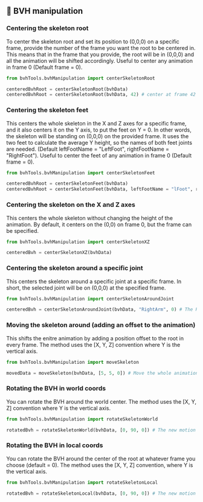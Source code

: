 ## 🤚 BVH manipulation <!-- {docsify-ignore} -->

### Centering the skeleton root
To center the skeleton root and set its position to (0,0,0) on a specific frame, provide the number of the frame you want the root to be centered in. This means that in the frame that you provide, the root will be in (0,0,0) and all the animation will be shifted accordingly. Useful to center any animation in frame 0 (Default frame = 0).

```python
from bvhTools.bvhManipulation import centerSkeletonRoot

centeredBvhRoot = centerSkeletonRoot(bvhData)
centeredBvhRoot = centerSkeletonRoot(bvhData, 42) # center at frame 42
```

### Centering the skeleton feet
This centers the whole skeleton in the X and Z axes for a specific frame, and it also centers it on the Y axis, to put the feet on Y = 0. In other words, the skeleton will be standing on (0,0,0) on the provided frame. It uses the two feet to calculate the average Y height, so the names of both feet joints are needed. (Default leftFootName = "LeftFoot", rightFootName = "RightFoot"). Useful to center the feet of any animation in frame 0 (Default frame = 0).

```python
from bvhTools.bvhManipulation import centerSkeletonFeet

centeredBvhRoot = centerSkeletonFeet(bvhData)
centeredBvhRoot = centerSkeletonFeet(bvhData, leftFootName = "lFoot", rightFootName = "rFoot", frame = 42) # center at frame 42 using custom left and right foot names
```

### Centering the skeleton on the X and Z axes
This centers the whole skeleton without changing the height of the animation. By default, it centers on the (0,0) on frame 0, but the frame can be specified.

```python
from bvhTools.bvhManipulation import centerSkeletonXZ

centeredBvh = centerSkeletonXZ(bvhData)
```

### Centering the skeleton around a specific joint
This centers the skeleton around a specific joint at a specific frame. In short, the selected joint will be on (0,0,0) at the specified frame.

```python
from bvhTools.bvhManipulation import centerSkeletonAroundJoint

centeredBvh = centerSkeletonAroundJoint(bvhData, "RightArm", 0) # The RightArm joint will be at (0,0,0) at frame 0
```

### Moving the skeleton around (adding an offset to the animation)
This shifts the enitre animation by adding a position offset to the root in every frame. The method uses the [X, Y, Z] convention where Y is the vertical axis.

```python
from bvhTools.bvhManipulation import moveSkeleton

movedData = moveSkeleton(bvhData, [5, 5, 0]) # Move the whole animation 5 units in the X axis and 5 units in the y axis
```

### Rotating the BVH in world coords
You can rotate the BVH around the world center. The method uses the [X, Y, Z] convention where Y is the vertical axis.

```python
from bvhTools.bvhManipulation import rotateSkeletonWorld

rotatedBvh = rotateSkeletonWorld(bvhData, [0, 90, 0]) # The new motion will be rotated around the vertical Y axis. 
```

### Rotating the BVH in local coords
You can rotate the BVH around the center of the root at whatever frame you choose (default = 0). The method uses the [X, Y, Z] convention, where Y is the vertical axis.

```python
from bvhTools.bvhManipulation import rotateSkeletonLocal

rotatedBvh = rotateSkeletonLocal(bvhData, [0, 90, 0]) # The new motion will be rotated around the vertical Y axis around the root joint position at frame 0.
```